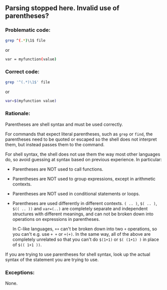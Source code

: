 ## Parsing stopped here. Invalid use of parentheses?

### Problematic code:

```sh
grep ^(.*)\1$ file
```

or

```sh
var = myfunction(value)
```

### Correct code:

```sh
grep '^(.*)\1$' file
```

or

```sh
var=$(myfunction value)
```

### Rationale:

Parentheses are shell syntax and must be used correctly.

For commands that expect literal parentheses, such as `grep` or `find`, the parentheses need to be quoted or escaped so the shell does not interpret them, but instead passes them to the command.

For shell syntax, the shell does not use them the way most other languages do, so avoid guessing at syntax based on previous experience. In particular:

- Parentheses are NOT used to call functions.
- Parentheses are NOT used to group expressions, except in arithmetic contexts.
- Parentheses are NOT used in conditional statements or loops.
- Parentheses are used differently in different contexts. `( .. )`, `$( .. )`, `$(( .. ))` and `var=(..)` are completely separate and independent structures with different meanings, and can not be broken down into operations on expressions in parentheses.

  In C-like languages, `++` can't be broken down into two `+` operations, so you can't e.g. use `+ +` or `+(+)`. In the same way, all of the above are completely unrelated so that you can't do `$(1+1)` or `$( (1+1) )` in place of `$(( 1+1 ))`.

If you are trying to use parentheses for shell syntax, look up the actual syntax of the statement you are trying to use.

### Exceptions:

None.

